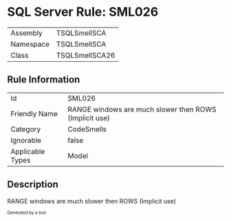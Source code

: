 ﻿# SQL Server Rule: SML026
  
|    |    |
|----|----|
| Assembly | TSQLSmellSCA |
| Namespace | TSQLSmellSCA |
| Class | TSQLSmellSCA26 |
  
## Rule Information
  
|    |    |
|----|----|
| Id | SML026 |
| Friendly Name | RANGE windows are much slower then ROWS (Implicit use) |
| Category | CodeSmells |
| Ignorable | false |
| Applicable Types | Model  |
  
## Description
  
RANGE windows are much slower then ROWS (Implicit use)
  
<sub><sup>Generated by a tool</sup></sub>
